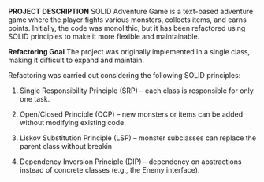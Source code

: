 **PROJECT DESCRIPTION** 
SOLID Adventure Game is a text-based adventure game where the player fights various monsters, collects items, and earns points. Initially, the code was monolithic, but it has been refactored using SOLID principles to make it more flexible and maintainable.


**Refactoring Goal**
The project was originally implemented in a single class, making it difficult to expand and maintain.

Refactoring was carried out considering the following SOLID principles:


1. Single Responsibility Principle (SRP) – each class is responsible for only one task.

2. Open/Closed Principle (OCP) – new monsters or items can be added without modifying existing code.

3. Liskov Substitution Principle (LSP) – monster subclasses can replace the parent class without breakin

4. Dependency Inversion Principle (DIP) – dependency on abstractions instead of concrete classes (e.g., the Enemy interface).
